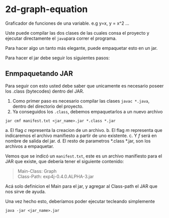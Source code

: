 2d-graph-equation
=================

Graficador de funciones de una variable. e.g  y=x, y = x^2 ...

Uste puede compilar las dos clases de las cuales consa el proyecto y ejecutar directamente el ``java``para correr el programa.

Para hacer algo un tanto más elegante, puede empaquetar esto en un jar.

Para hacer el jar debe seguir los siguientes pasos:

Enmpaquetando JAR
-----------------
Para seguir con esto usted debe saber que unicamente es necesario poseer los .class (bytecodes) dentro del JAR.

1. Como primer paso es necesario compilar las clases ``javac *.java``, dentro del directorio del proyecto.
2. Ya conseguidos los ``.class``, debemos empaquetarlos a un nuevo archivo 

 ``jar cmf manifest.txt <jar_name>.jar *.class *.jar``
 
  a. El flag *c* representa la creacion de un archivo.
  b. El flag *m* representa que indicaremos el archivo manifiesto a partir de uno existente.
  c. Y *f* será en nombre de salida del jar.
  d. El resto de parametros *.class *.jar, son los archivos a empaquetar.
  
Vemos que se indicó un ``manifest.txt``, este es un archivo manifiesto para el JAR que existe, que debería tener el siguiente contenido:

> Main-Class: Graph <br/>
> Class-Path: exp4j-0.4.0.ALPHA-3.jar
> <br/>

Acá solo definicion el Main para el jar, y agregar al Class-path el JAR  que nos sirve de ayuda.

Una vez hecho esto, deberíamos poder ejecutar tecleando simplemente

``
  java -jar <jar_name>.jar
``



